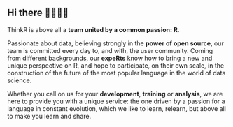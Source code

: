 ## Hi there    👋🦄🌈🌟

ThinkR is above all a **team united by a common passion: R**.

Passionate about data, believing strongly in the **power of open source**, our team is committed every day to, and with, the user community. Coming from different backgrounds, our **expeRts** know how to bring a new and unique perspective on R, and hope to participate, on their own scale, in the construction of the future of the most popular language in the world of data science.

Whether you call on us for your **development**, **training** or **analysis**, we are here to provide you with a unique service: the one driven by a passion for a language in constant evolution, which we like to learn, relearn, but above all to make you learn and share.
